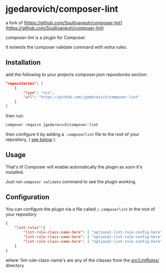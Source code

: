 # jgedarovich/composer-lint

a fork of [https://github.com/Soullivaneuh/composer-lint](https://github.com/Soullivaneuh/composer-lint)


composer-lint is a plugin for Composer.

It extends the composer validate command with extra rules.

## Installation

add the following to your projects composer.json repositories section:
```json
"repositories": [
    {
        "type": "vcs",
        "url": "https://github.com/jgedarovich/composer-lint"
    }
]
```
then run:

```bash
composer require jgedarovich/composer-lint
```

then configure it by adding a `.composerlint` file to the root of your
repository, \( [see below](#Configuration) \).


## Usage

That's it! Composer will enable automatically the plugin as soon it's installed.

Just run `composer validate` command to see the plugin working.

## Configuration

You can configure the plugin via a file called `/.composerlint` in the root
 of your repository

```json
{
    "lint-rules":{
        "lint-rule-class-name-here": [ "optional-lint-rule-config-here" ],
        "lint-rule-class-name-here": [ "optional-lint-rule-config-here" ],
        "lint-rule-class-name-here": [ "optional-lint-rule-config-here" ],
    }
}
```

where 'lint-rule-class-name's  are any of the classes from the
[src/LintRules/](src/LintRules) directory
